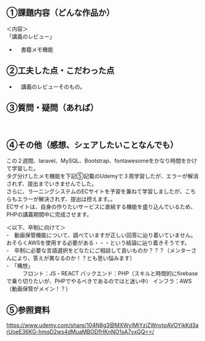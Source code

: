 ## ①課題内容（どんな作品か）
＜内容＞<br>
「講義のレビュー」
- 　書籍メモ機能



## ②工夫した点・こだわった点
- 　講義のレビューそのもの。


## ③質問・疑問（あれば）

　

## ④その他（感想、シェアしたいことなんでも）
この２週間、laravel、MySQL、Bootstrap、fontawesomeをかなり時間をかけて学習した。<br>
タグ分けしたメモ機能を下記⑤記載のUdemyで３周学習したが、エラーが解消されず、提出までいきませんでした。<br>
さらに、ラーニングシステムのECサイトを予習を兼ねて学習しましたが、こちらもエラーが解決されず、提出は控えます。。<br>
ECサイトは、自身の作りたいサービスに直結する機能を盛り込んでいるため、PHPの講義期間中に完成させます。<br>

＜以下、卒制に向けて＞<br>
-　動画保管機能について、調べていますが正しい回答に辿り着いていません。おそらくAWSを使用する必要がある・・・という結論に辿り着きそうです。<br>
-　卒制に必要な言語選択をどなたにご相談して良いものか？？？（メンターさんにより、答えが異なるのか！？とも思い悩みます）<br>
-　「構想」<br>
　　　フロント：JS・REACT バックエンド：PHP（スキルと時間的にfirebaseで乗り切りたいが、PHPでやるべきであるのではと迷い中） インフラ：AWS（動画保管がメイン！？）

  
 ## ⑤参照資料
https://www.udemy.com/share/104N8g3@MXWyIMjYzjZWnvtqAVOYjkKd3arUoeE36KG-hmqD2ws4dMuaMBODfHKnNO1sA7vxGQ==/
